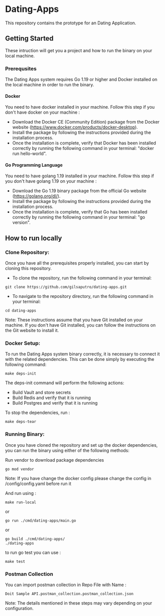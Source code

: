 # Dating-Apps
This repository contains the prototype for an Dating Application.

## Getting Started
These intruction will get you a project and how to run the binary on your local machine.

### Prerequsites
The Dating Apps system requires Go 1.19 or higher and Docker installed on the local machine in order to run the binary.

#### Docker
You need to have docker installed in your machine.
Follow this step if you don't have docker on your machine :
- Download the Docker CE (Community Edition) package from the Docker website (https://www.docker.com/products/docker-desktop).
- Install the package by following the instructions provided during the installation process.
- Once the installation is complete, verify that Docker has been installed correctly by running the following command in your terminal: "docker run hello-world".

#### Go Programming Language
You need to have golang 1.19 installed in your machine.
Follow this step if you don't have golang 1.19 on your machine :
- Download the Go 1.19 binary package from the official Go website (https://golang.org/dl/).
- Install the package by following the instructions provided during the installation process.
- Once the installation is complete, verify that Go has been installed correctly by running the following command in your terminal: "go version".

## How to run locally
### Clone Repository:
Once you have all the prerequisites properly installed, you can start by cloning this repository.
- To clone the repository, run the following command in your terminal:
```
git clone https://github.com/gilsaputro/dating-apps.git
```
- To navigate to the repository directory, run the following command in your terminal:
```
cd dating-apps
```
Note: These instructions assume that you have Git installed on your machine. If you don't have Git installed, you can follow the instructions on the Git website to install it.

### Docker Setup:
To run the Dating Apps system binary correctly, it is necessary to connect it with the related dependencies. This can be done simply by executing the following command: 

```azure
make deps-init
```

The deps-init command will perform the following actions:
- Build Vault and store secrets
- Build Redis and verify that it is running
- Build Postgres and verify that it is running

To stop the dependencies, run :
```azure
make deps-tear
```

### Running Binary:
Once you have cloned the repository and set up the docker dependencies, you can run the binary using either of the following methods:

Run vendor to download package dependencies

```
go mod vendor
```

Note: If you have change the docker config please change the config in /config/config.yaml before run it

And run using :
```
make run-local
```

or


```
go run ./cmd/dating-apps/main.go
```

or 

```
go build ./cmd/dating-apps/
./dating-apps
```

to run go test you can use :
```
make test
```


### Postman Collection
You can import postman collection in Repo File with Name : 
```
Doit Sample API.postman_collection.postman_collection.json
```

Note: The details mentioned in these steps may vary depending on your configuration.
